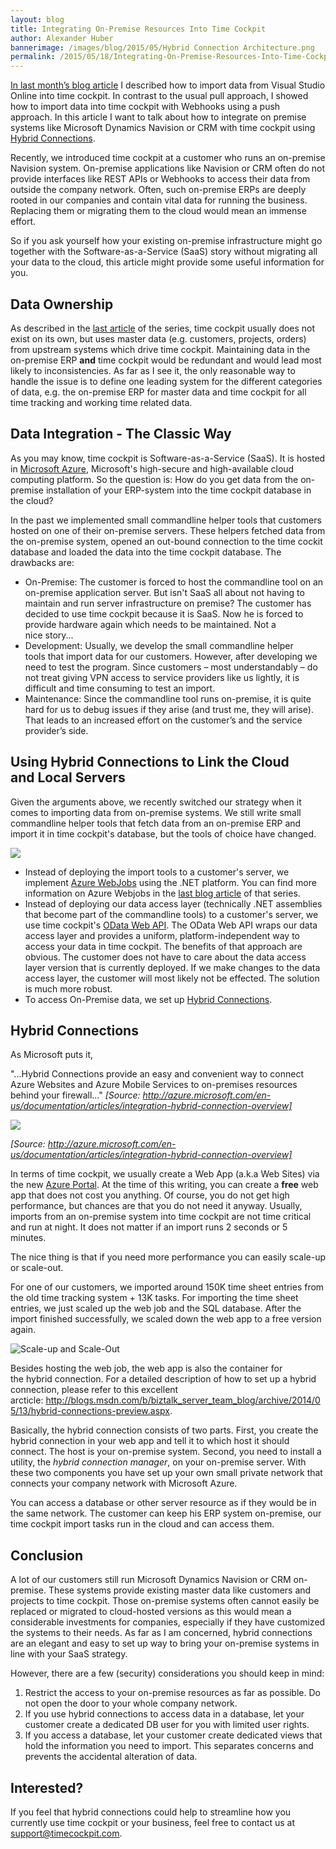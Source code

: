 ```yaml
---
layout: blog
title: Integrating On-Premise Resources Into Time Cockpit 
author: Alexander Huber
bannerimage: /images/blog/2015/05/Hybrid Connection Architecture.png
permalink: /2015/05/18/Integrating-On-Premise-Resources-Into-Time-Cockpit-
---
```


<p xmlns="http://www.w3.org/1999/xhtml">
  <a href="~/blog/2015/03/30/Importing-Data-from-Visual-Studio-Online-Using-Web-Hooks" target="_blank">In last month’s blog article</a> I described how to import data from Visual Studio Online into time cockpit. In contrast to the usual pull approach, I showed how to import data into time cockpit with Webhooks using a push approach. In this article I want to talk about how to integrate on premise systems like Microsoft Dynamics Navision or CRM with time cockpit using <a href="http://azure.microsoft.com/en-us/documentation/articles/integration-hybrid-connection-overview/">Hybrid Connections</a>.</p><p xmlns="http://www.w3.org/1999/xhtml">Recently, we introduced time cockpit at a customer who runs an on-premise Navision system. On-premise applications like Navision or CRM often do not provide interfaces like REST APIs or Webhooks to access their data from outside the company network. Often, such <span lang="DE-AT">on-premise ERP</span>s are deeply rooted in our companies and contain vital data for running the business. Replacing them or migrating them to the cloud would mean an immense effort. </p><p class="showcase" xmlns="http://www.w3.org/1999/xhtml">So if you ask yourself how your existing on-premise infrastructure might go together with the Software-as-a-Service (SaaS) story without migrating all your data to the cloud, this article might provide some useful information for you.</p><h2 xmlns="http://www.w3.org/1999/xhtml">Data Ownership</h2><p xmlns="http://www.w3.org/1999/xhtml">As described in the <a href="~/blog/2015/03/30/Importing-Data-from-Visual-Studio-Online-Using-Web-Hooks" target="_blank">last article</a> of the series, time cockpit usually does not exist on its own, but uses master data (e.g. customers, projects, orders) from upstream systems which drive time cockpit. Maintaining data in the <span lang="DE-AT">on-premise ERP</span> <strong>and</strong> time cockpit would be redundant and would lead most likely to inconsistencies. As far as I see it, the only reasonable way to handle the issue is to define one leading system for the different categories of data, e.g. the <span lang="DE-AT">on-premise ERP</span> for master data and time cockpit for all time tracking and working time related data.</p><h2 xmlns="http://www.w3.org/1999/xhtml">Data Integration - The Classic Way</h2><p xmlns="http://www.w3.org/1999/xhtml">As you may know, time cockpit is Software-as-a-Service (SaaS). It is hosted in <a href="http://azure.microsoft.com" target="_blank">Microsoft Azure</a>, Microsoft's high-secure and high-available cloud computing platform. So the question is: How do you get data from the on-premise installation of your <span lang="DE-AT">ERP-system</span> into the time cockpit database in the cloud?<br /></p><p xmlns="http://www.w3.org/1999/xhtml">In the past we implemented small commandline helper tools that customers hosted on one of their on-premise servers. These helpers fetched data from the on-premise system, opened an out-bound connection to the time cockit database and loaded the data into the time cockpit database. The drawbacks are:</p><ul xmlns="http://www.w3.org/1999/xhtml">
  <li>On-Premise: The customer is forced to host the commandline tool on an on-premise application server. But isn't SaaS all about not having to maintain and run server infrastructure on premise? The customer has decided to use time cockpit because it is SaaS. Now he is forced to provide hardware again which needs to be maintained. Not a nice story...</li>
  <li>Development: Usually, we develop the small commandline helper tools that import data for our customers. However, after developing we need to test the program. Since customers – most understandably – do not treat giving VPN access to service providers like us lightly, it is difficult and time consuming to test an import.</li>
  <li>Maintenance: Since the commandline tool runs on-premise, it is quite hard for us to debug issues if they arise (and trust me, they will arise). That leads to an increased effort on the customer’s and the service provider’s side.</li>
</ul><h2 xmlns="http://www.w3.org/1999/xhtml">Using Hybrid Connections to Link the Cloud and Local Servers
<br /></h2><p xmlns="http://www.w3.org/1999/xhtml">Given the arguments above, we recently switched our strategy when it comes to importing data from on-premise systems. We still write small commandline helper tools that fetch data from an <span lang="DE-AT">on-premise ERP</span> and import it in time cockpit's database, but the tools of choice have changed.</p><p xmlns="http://www.w3.org/1999/xhtml">
  <img src="{{site.baseurl}}images/blog/2015/05/Hybrid Connection Architecture.png?mw=750" />
</p><ul xmlns="http://www.w3.org/1999/xhtml">
  <li>Instead of deploying the import tools to a customer's server, we implement <a href="http://www.hanselman.com/blog/IntroducingWindowsAzureWebJobs.aspx" target="_blank">Azure WebJobs</a> using the .NET platform. You can find more information on Azure Webjobs in the <a href="~/blog/2015/03/30/Importing-Data-from-Visual-Studio-Online-Using-Web-Hooks" target="_blank">last blog article</a> of that series.</li>
  <li>Instead of deploying our data access layer (technically .NET assemblies that become part of the commandline tools) to a customer's server, we use time cockpit's <a href="~/blog/2014/09/26/Accessing-Time-Cockpits-OData-Web-API-With-Visual-Studio" target="_blank">OData Web API</a>. The OData Web API wraps our data access layer and provides a uniform, platform-independent way to access your data in time cockpit. The benefits of that approach are obvious. The customer does not have to care about the data access layer version that is currently deployed. If we make changes to the data access layer, the customer will most likely not be effected. The solution is much more robust.</li>
  <li>To access On-Premise data, we set up <a href="http://azure.microsoft.com/en-us/documentation/articles/integration-hybrid-connection-overview/" target="_blank">Hybrid Connections</a>.</li>
</ul><h2 xmlns="http://www.w3.org/1999/xhtml">Hybrid Connections</h2><p xmlns="http://www.w3.org/1999/xhtml">As Microsoft puts it,<br /></p><p class="showcase" xmlns="http://www.w3.org/1999/xhtml">"...Hybrid Connections provide an easy and convenient way to connect Azure Websites and Azure Mobile Services to on-premises resources behind your firewall..." <em>[Source: <a href="http://azure.microsoft.com/en-us/documentation/articles/integration-hybrid-connection-overview]">http://azure.microsoft.com/en-us/documentation/articles/integration-hybrid-connection-overview]</a></em></p><p xmlns="http://www.w3.org/1999/xhtml">
  <img src="https://acomdpsstorage.blob.core.windows.net/dpsmedia-prod/azure.microsoft.com/en-us/documentation/articles/integration-hybrid-connection-overview/20150514052253/wabs_hybridconnectionimage.png" />
</p><p xmlns="http://www.w3.org/1999/xhtml">
  <em>[Source: <a href="http://azure.microsoft.com/en-us/documentation/articles/integration-hybrid-connection-overview]">http://azure.microsoft.com/en-us/documentation/articles/integration-hybrid-connection-overview]</a></em>
</p><p xmlns="http://www.w3.org/1999/xhtml">In terms of time cockpit, we usually create a Web App (a.k.a Web Sites) via the new <a href="https://portal.azure.com" target="_blank">Azure Portal</a>. At the time of this writing, you can create a <strong>free</strong> web app that does not cost you anything. Of course, you do not get high performance, but chances are that you do not need it anyway. Usually, imports from an on-premise system into time cockpit are not time critical and run at night. It does not matter if an import runs 2 seconds or 5 minutes. </p><p class="showcase" xmlns="http://www.w3.org/1999/xhtml">The nice thing is that if you need more performance you can easily scale-up or scale-out.</p><p xmlns="http://www.w3.org/1999/xhtml">For one of our customers, we imported around 150K time sheet entries from the old time tracking system + 13K tasks. For importing the time sheet entries, we just scaled up the web job and the SQL database. After the import finished successfully, we scaled down the web app to a free version again.</p><p xmlns="http://www.w3.org/1999/xhtml">
  <img src="{{site.baseurl}}images/blog/2015/05/scaleup.png?mh=400" alt="Scale-up and Scale-Out" />
</p><p xmlns="http://www.w3.org/1999/xhtml">Besides hosting the web job, the web app is also the container for the hybrid connection. For a detailed description of how to set up a hybrid connection, please refer to this excellent arcticle: <a href="http://blogs.msdn.com/b/biztalk_server_team_blog/archive/2014/05/13/hybrid-connections-preview.aspx">http://blogs.msdn.com/b/biztalk_server_team_blog/archive/2014/05/13/hybrid-connections-preview.aspx</a>.</p><p xmlns="http://www.w3.org/1999/xhtml">Basically, the hybrid connection consists of two parts. First, you create the hybrid connection in your web app and tell it to which host it should connect. The host is your on-premise system. Second, you need to install a utility, the <em>hybrid connection manager</em>, on your on-premise server. With these two components you have set up your own small private network that connects your company network with Microsoft Azure.</p><p class="showcase" xmlns="http://www.w3.org/1999/xhtml">You can access a database or other server resource as if they would be in the same network. The customer can keep his ERP system on-premise, our time cockpit import tasks run in the cloud and can access them.</p><h2 xmlns="http://www.w3.org/1999/xhtml">Conclusion</h2><p xmlns="http://www.w3.org/1999/xhtml">A lot of our customers still run Microsoft Dynamics Navision or CRM on-premise. These systems provide existing master data like customers and projects to time cockpit. Those on-premise systems often cannot easily be replaced or migrated to cloud-hosted versions as this would mean a considerable investments for companies, especially if they have customized the systems to their needs. As far as I am concerned, hybrid connections are an elegant and easy to set up way to bring your on-premise systems in line with your SaaS strategy.</p><p xmlns="http://www.w3.org/1999/xhtml">However, there are a few (security) considerations you should keep in mind:</p><ol xmlns="http://www.w3.org/1999/xhtml">
  <li>Restrict the access to your on-premise resources as far as possible. Do not open the door to your whole company network.</li>
  <li>If you use hybrid connections to access data in a database, let your customer create a dedicated DB user for you with limited user rights. </li>
  <li>If you access a database, let your customer create dedicated views that hold the information you need to import. This separates concerns and prevents the accidental alteration of data.</li>
</ol><h2 xmlns="http://www.w3.org/1999/xhtml">Interested?
<br /></h2><p xmlns="http://www.w3.org/1999/xhtml">If you feel that hybrid connections could help to streamline how you currently use time cockpit or your business, feel free to contact us at <a href="mailto:support@timecockpit.com">support@timecockpit.com</a>. </p>